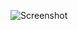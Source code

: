 ![Screenshot](https://raw.githubusercontent.com/Cryakl/Ultimate-RAT-Collection/refs/heads/main/SpyBoxRat/SpyBoxRat%20Summer%20Edition%20V1.2/Screenshot.png)
